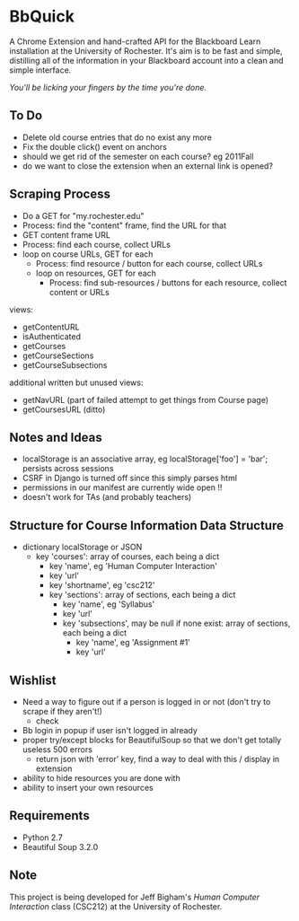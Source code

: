 BbQuick
=======

A Chrome Extension and hand-crafted API for the Blackboard Learn installation
at the University of Rochester. It's aim is to be fast and simple, distilling
all of the information in your Blackboard account into a clean and simple
interface.

*You'll be licking your fingers by the time you're done.*


To Do
-----

- Delete old course entries that do no exist any more
- Fix the double click() event on anchors
- should we get rid of the semester on each course? eg 2011Fall
- do we want to close the extension when an external link is opened?

Scraping Process
----------------

- Do a GET for "my.rochester.edu"
- Process: find the "content" frame, find the URL for that
- GET content frame URL
- Process: find each course, collect URLs
- loop on course URLs, GET for each
    - Process: find resource / button for each course, collect URLs
    - loop on resources, GET for each
        - Process: find sub-resources / buttons for each resource, collect content or URLs

views:

- getContentURL
- isAuthenticated
- getCourses
- getCourseSections
- getCourseSubsections

additional written but unused views:

- getNavURL (part of failed attempt to get things from Course page)
- getCoursesURL (ditto)


Notes and Ideas
---------------

- localStorage is an associative array, eg localStorage['foo'] = 'bar'; persists across sessions
- CSRF in Django is turned off since this simply parses html
- permissions in our manifest are currently wide open !!
- doesn't work for TAs (and probably teachers)

Structure for Course Information Data Structure
-----------------------------------------------

- dictionary localStorage or JSON
    - key 'courses': array of courses, each being a dict
        - key 'name', eg 'Human Computer Interaction'
        - key 'url'
        - key 'shortname', eg 'csc212'
        - key 'sections': array of sections, each being a dict
            - key 'name', eg 'Syllabus'
            - key 'url'
            - key 'subsections', may be null if none exist: array of sections, each being a dict
                - key 'name', eg 'Assignment #1'
                - key 'url'


Wishlist
--------

- Need a way to figure out if a person is logged in or not (don't try to scrape if they aren't!)
    - check 
- Bb login in popup if user isn't logged in already
- proper try/except blocks for BeautifulSoup so that we don't get totally useless 500 errors
    - return json with 'error' key, find a way to deal with this / display in extension
- ability to hide resources you are done with
- ability to insert your own resources


Requirements
------------

- Python 2.7
- Beautiful Soup 3.2.0


Note
----

This project is being developed for Jeff Bigham's *Human Computer Interaction*
class (CSC212) at the University of Rochester.


